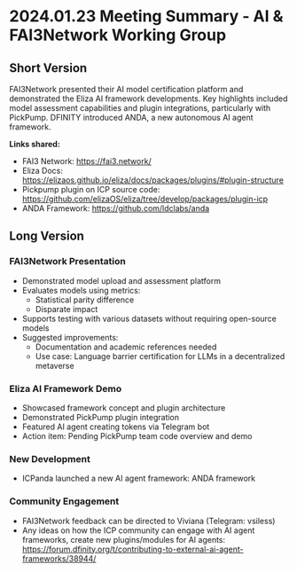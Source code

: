 # 2024.01.23 Meeting Summary - AI & FAI3Network Working Group

## Short Version

FAI3Network presented their AI model certification platform and demonstrated the Eliza AI framework developments. Key highlights included model assessment capabilities and plugin integrations, particularly with PickPump. DFINITY introduced ANDA, a new autonomous AI agent framework.

**Links shared:**
- FAI3 Network: https://fai3.network/
- Eliza Docs: https://elizaos.github.io/eliza/docs/packages/plugins/#plugin-structure
- Pickpump plugin on ICP source code: https://github.com/elizaOS/eliza/tree/develop/packages/plugin-icp
- ANDA Framework: https://github.com/ldclabs/anda

## Long Version

### FAI3Network Presentation

- Demonstrated model upload and assessment platform
- Evaluates models using metrics:
  - Statistical parity difference
  - Disparate impact
- Supports testing with various datasets without requiring open-source models
- Suggested improvements:
  - Documentation and academic references needed
  - Use case: Language barrier certification for LLMs in a decentralized metaverse

### Eliza AI Framework Demo

- Showcased framework concept and plugin architecture
- Demonstrated PickPump plugin integration
- Featured AI agent creating tokens via Telegram bot
- Action item: Pending PickPump team code overview and demo

### New Development
- ICPanda launched a new AI agent framework: ANDA framework

### Community Engagement

- FAI3Network feedback can be directed to Viviana (Telegram: vsiless)
- Any ideas on how the ICP community can engage with AI agent frameworks, create new plugins/modules for AI agents: https://forum.dfinity.org/t/contributing-to-external-ai-agent-frameworks/38944/
